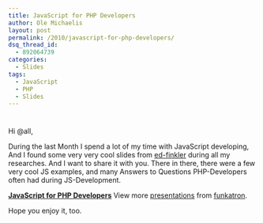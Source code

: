 ```yaml
---
title: JavaScript for PHP Developers
author: Ole Michaelis
layout: post
permalink: /2010/javascript-for-php-developers/
dsq_thread_id:
  - 892064739
categories:
  - Slides
tags:
  - JavaScript
  - PHP
  - Slides
---
```

# 

Hi @all,

During the last Month I spend a lot of my time with JavaScript developing, And I found some very very cool slides from [ed-finkler][1] during all my researches. And I want to share it with you. There in there, there were a few very cool JS examples, and many Answers to Questions PHP-Developers often had during JS-Development.

 [1]: http://funkatron.com/

**[JavaScript for PHP Developers][2]** View more [presentations][3] from [funkatron][4].

Hope you enjoy it, too.



 [2]: http://www.slideshare.net/funkatron/javascript-for-php-developers-5647329 "JavaScript for PHP Developers"
 [3]: http://www.slideshare.net/
 [4]: http://www.slideshare.net/funkatron